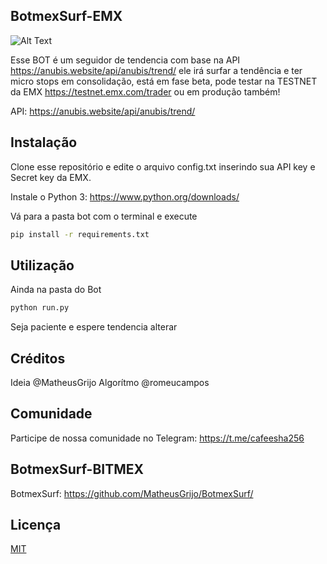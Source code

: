 ## BotmexSurf-EMX
![Alt Text](https://user-images.githubusercontent.com/48535364/65366748-5f62d700-dbfe-11e9-824c-f0521562b1a6.png)

Esse BOT é um seguidor de tendencia com base na API https://anubis.website/api/anubis/trend/ ele irá surfar a tendência e ter micro stops em consolidação, está em fase beta, pode testar na TESTNET da EMX https://testnet.emx.com/trader ou em produção também!

API: https://anubis.website/api/anubis/trend/

## Instalação

Clone esse repositório e edite o arquivo config.txt inserindo sua API key e Secret key da EMX.

Instale o Python 3: https://www.python.org/downloads/

Vá para a pasta bot com o terminal e execute

```bash
pip install -r requirements.txt
```

## Utilização

Ainda na pasta do Bot

```bash
python run.py
```

Seja paciente e espere tendencia alterar

## Créditos
Ideia @MatheusGrijo
Algorítmo @romeucampos

## Comunidade
Participe de nossa comunidade no Telegram: https://t.me/cafeesha256

## BotmexSurf-BITMEX
BotmexSurf: https://github.com/MatheusGrijo/BotmexSurf/

## Licença
[MIT](https://choosealicense.com/licenses/mit/)
